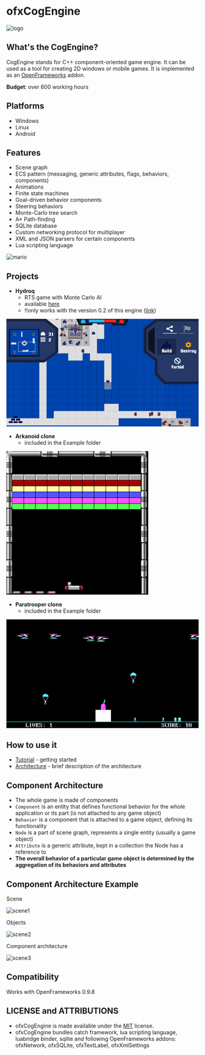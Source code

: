 ofxCogEngine
===================

![logo](Docs/logo.png)

## What's the CogEngine?

CogEngine stands for C++ component-oriented game engine. It can be used as a tool for creating 2D windows or mobile games. It is implemented as an [OpenFrameworks](http://openframeworks.cc) addon. 

**Budget**: over 600 working hours

## Platforms
* Windows
* Linux
* Android

## Features
* Scene graph
* ECS pattern (messaging, generic attributes, flags, behaviors, components)
* Animations
* Finite state machines
* Goal-driven behavior components
* Steering behaviors
* Monte-Carlo tree search 
* A* Path-finding
* SQLite database
* Custom networking protocol for multiplayer
* XML and JSON parsers for certain components
* Lua scripting language

![mario](Docs/scene_xml.jpg)


## Projects
- **Hydroq**
  - RTS game with Monte Carlo AI
  - available [here](https://github.com/dodolab/Hydroq)
  - !!only works with the version 0.2 of this engine ([link](https://github.com/dodolab/CogEngine/releases/tag/0.2))

![logo](Docs/Examples/hydroq.png)

- **Arkanoid clone**
  - included in the Example folder 

![logo](Examples/Arkanoid/Data/screenshot.png)

- **Paratrooper clone**
  - included in the Example folder

![logo](Examples/Paratrooper/Data/screenshot.png)


## How to use it
* [Tutorial](Docs/tutorial.md) - getting started
* [Architecture](Docs/architecture.md) - brief description of the architecture

## Component Architecture
* The whole game is made of components
* <code>Component</code> is an entity that defines functional behavior for the whole application or its part (is not attached to any game object)
* <code>Behavior</code> is a component that is attached to a game object, defining its functionality
* <code>Node</code> is a part of scene graph, represents a single entity (usually a game object)
* <code>Attribute</code> is a generic attribute, kept in a collection the Node has a reference to
* **The overall behavior of a particular game object is determined by the aggregation of its behaviors and attributes**

## Component Architecture Example

Scene

![scene1](Docs/scene_ex1.jpg)

Objects

![scene2](Docs/scene_ex2.jpg)

Component architecture

![scene3](Docs/scene_ex3.jpg)

## Compatibility

Works with OpenFrameworks 0.9.8


## LICENSE and ATTRIBUTIONS
- ofxCogEngine is made available under the [MIT](http://opensource.org/licenses/MIT) license.
- ofxCogEngine bundles catch framework, lua scripting language, luabridge binder, sqlite and following OpenFrameworks addons: ofxNetwork, ofxSQLite, ofxTextLabel, ofxXmlSettings
